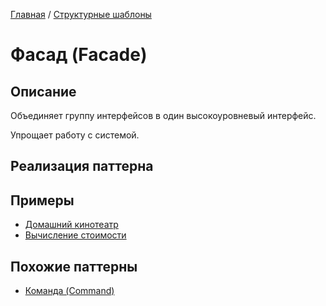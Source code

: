 [Главная](../..) / [Структурные шаблоны](..)

# Фасад (Facade)

## Описание

Объединяет группу интерфейсов в один высокоуровневый интерфейс. 

Упрощает работу с системой. 

## Реализация паттерна

## Примеры

* [Домашний кинотеатр](./cinema)
* [Вычисление стоимости](./price)

## Похожие паттерны

* [Команда (Command)](../../behavioral/command)
